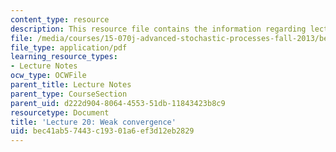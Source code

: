 ```yaml
---
content_type: resource
description: This resource file contains the information regarding lecture 20.
file: /media/courses/15-070j-advanced-stochastic-processes-fall-2013/bec41ab57443c19301a6ef3d12eb2829_MIT15_070JF13_Lec20.pdf
file_type: application/pdf
learning_resource_types:
- Lecture Notes
ocw_type: OCWFile
parent_title: Lecture Notes
parent_type: CourseSection
parent_uid: d222d904-8064-4553-51db-11843423b8c9
resourcetype: Document
title: 'Lecture 20: Weak convergence'
uid: bec41ab5-7443-c193-01a6-ef3d12eb2829
---
```

